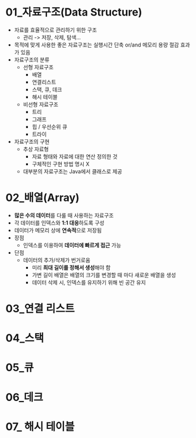 # 01_자료구조(Data Structure)
- 자료를 효율적으로 관리하기 위한 구조
    - 관리 -> 저장, 삭제, 탐색...
- 목적에 맞게 사용한 좋은 자료구조는 실행시간 단축 or/and 메모리 용량 절감 효과가 있음
- 자료구조의 분류
    - 선형 자료구조
        - 배열
        - 연결리스트
        - 스택, 큐, 데크
        - 해시 테이블
    - 비선형 자료구조
        - 트리
        - 그래프
        - 힙 / 우선순위 큐
        - 트라이
- 자료구조의 구현
    - 추상 자료형
        - 자료 형태와 자료에 대한 연산 정의한 것
        - 구체적인 구현 방법 명시 X
    - 대부분의 자료구조는 Java에서 클래스로 제공

# 02_배열(Array)
- **많은 수의 데이터**를 다룰 때 사용하는 자료구조
- 각 데이터를 인덱스와 **1:1 대응**하도록 구성
- 데이터가 메모리 상에 **연속적**으로 저장됨
- 장점
    - 인덱스를 이용하여 **데이터에 빠르게 접근** 가능
- 단점
    - 데이터의 추가/삭제가 번거로움
        - 미리 **최대 길이를 정해서 생성**해야 함
        - 가변 길이 배열은 배열의 크기를 변경할 때 마다 새로운 배열을 생성
        - 데이터 삭제 시, 인덱스를 유지하기 위해 빈 공간 유지

# 03_연결 리스트

# 04_스택

# 05_큐

# 06_데크

# 07_ 해시 테이블